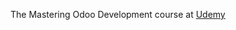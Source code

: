 The Mastering Odoo Development course at [Udemy](https://www.udemy.com/course/mastering-odoo-9-development-technical-fundamentals)

